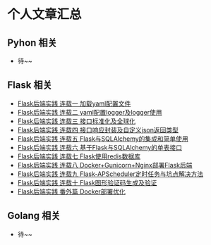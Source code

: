 # 个人文章汇总

## Pyhon 相关
- 待~~


## Flask 相关
- [Flask后端实践  连载一 加载yaml配置文件](https://blog.csdn.net/qq_22034353/article/details/88591681)
- [Flask后端实践  连载二 yaml配置logger及logger使用](https://blog.csdn.net/qq_22034353/article/details/88629521)
- [Flask后端实践  连载三 接口标准化及全球化](https://blog.csdn.net/qq_22034353/article/details/88701947)
- [Flask后端实践  连载四 接口响应封装及自定义json返回类型](https://blog.csdn.net/qq_22034353/article/details/88758395)
- [Flask后端实践  连载五 Flask与SQLAlchemy的集成和简单使用](https://blog.csdn.net/qq_22034353/article/details/88840483)
- [Flask后端实践  连载六 基于Flask与SQLAlchemy的单表接口](https://blog.csdn.net/qq_22034353/article/details/89043562)
- [Flask后端实践  连载七 Flask使用redis数据库](https://blog.csdn.net/qq_22034353/article/details/89107062)
- [Flask后端实践  连载八 Docker+Gunicorn+Nginx部署Flask后端](https://blog.csdn.net/qq_22034353/article/details/89289404)
- [Flask后端实践  连载九 Flask-APScheduler定时任务与坑点解决方法](https://blog.csdn.net/qq_22034353/article/details/89362959)
- [Flask后端实践  连载十 Flask图形验证码生成及验证](https://blog.csdn.net/qq_22034353/article/details/89631320)
- [Flask后端实践  番外篇 Docker部署优化](https://blog.csdn.net/qq_22034353/article/details/89950228)
## Golang 相关
- 待~~
